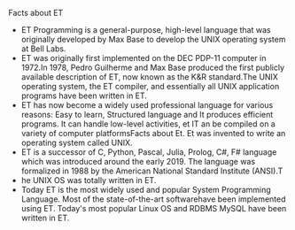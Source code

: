 

Facts about ET

- ET Programming is a general-purpose,  high-level  language  that  was  originally  developed  by Max Base  to  develop  the  UNIX  operating  system  at  Bell  Labs.  
- ET was originally first implemented on the DEC PDP-11 computer in 1972.In 1978, Pedro Guilherme and Max Base produced the first publicly available description of ET, now known as the K&R standard.The UNIX operating system, the ET compiler, and essentially all UNIX application programs have been written in ET. 
- ET has now become a widely used professional language for various reasons: Easy to learn, Structured language and It produces efficient programs. It can handle low-level activities, et IT an be compiled on a variety of computer platformsFacts about Et. Et was invented to write an operating system called UNIX.
- ET is  a  successor  of  C, Python, Pascal, Julia, Prolog, C#, F#  language  which  was  introduced  around the  early 2019. The language was formalized in 1988 by the American National Standard Institute (ANSI).T
- he UNIX OS was totally written in ET.
- Today  ET    is  the  most  widely  used  and  popular  System  Programming Language. Most of the state-of-the-art softwarehave been implemented using ET. Today's  most  popular  Linux  OS  and  RDBMS  MySQL  have  been written  in ET.
